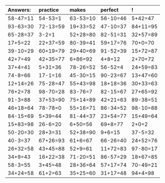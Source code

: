 | Answers: | practice | makes | perfect | ! |
| :--- | :--- | :--- | :--- | :--- |
| 58-47=11 | 54-53=1 | 63-53=10 | 56-10=46 | 5+42=47 | 
| 93-63=30 | 72-13=59 | 19+33=52 | 47-10=37 | 84+11=95 | 
| 65-28=37 | 3-2=1 | 52+28=80 | 82-51=31 | 32+57=89 | 
| 17+5=22 | 22+37=59 | 80-39=41 | 59+17=76 | 70+0=70 | 
| 39-10=29 | 60+19=79 | 29+40=69 | 91-52=39 | 15+72=87 | 
| 42+7=49 | 42+35=77 | 6+86=92 | 4+8=12 | 2+70=72 | 
| 37+4=41 | 5+31=36 | 78-26=52 | 56-52=4 | 24+59=83 | 
| 74-8=66 | 17-1=16 | 45-30=15 | 90-23=67 | 13+47=60 | 
| 12+14=26 | 75-28=47 | 55+43=98 | 18+18=36 | 30+33=63 | 
| 76+2=78 | 98-70=28 | 83-76=7 | 82-15=67 | 27+65=92 | 
| 91-3=88 | 37+53=90 | 75+14=89 | 42+21=63 | 89-38=51 | 
| 46+18=64 | 78-78=0 | 55+16=71 | 86-34=52 | 98-10=88 | 
| 84-15=69 | 5+39=44 | 81-44=37 | 23+54=77 | 15+49=64 | 
| 15+83=98 | 26-6=20 | 6+50=56 | 69+8=77 | 2+0=2 | 
| 50-20=30 | 28+3=31 | 52+38=90 | 9+6=15 | 37-5=32 | 
| 40-3=37 | 67+26=93 | 61+6=67 | 66-26=40 | 24+52=76 | 
| 26+32=58 | 43+45=88 | 52+9=61 | 11+72=83 | 97-80=17 | 
| 34+9=43 | 16+22=38 | 71-20=51 | 86-57=29 | 18+67=85 | 
| 58-3=55 | 3+45=48 | 28+36=64 | 57+17=74 | 70-49=21 | 
| 34+24=58 | 61+2=63 | 35+25=60 | 31+17=48 | 94+4=98 | 

